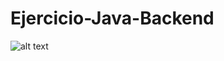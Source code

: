 # Ejercicio-Java-Backend
![alt text](https://https://github.com/IvanParisi/Ejercicio-Java-Backend/blob/main/Consignas.PNG?raw=true)
